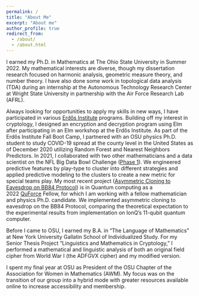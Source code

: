 ```yaml
---
permalink: /
title: "About Me"
excerpt: "About me"
author_profile: true
redirect_from: 
  - /about/
  - /about.html
---
```


I earned my Ph.D. in Mathematics at The Ohio State University in Summer 2022. My mathematical interests are diverse, though my dissertation research focused on harmonic analysis, geometric measure theory, and number theory. I have also done some work in topological data analysis (TDA) during an internship at the Autonomous Technology Research Center at Wright State University in partnership with the Air Force Research Lab (AFRL).

Always looking for opportunities to apply my skills in new ways, I have participated in various [Erdős Institute](https://www.erdosinstitute.org/) programs. Building off my interest in cryptology, I designed an encryption and decryption program using Elm after participating in an Elm workshop at the Erdős Institute. As part of the Erdős Institute Fall Boot Camp, I partnered with an OSU physics Ph.D. student to study COVID-19 spread at the county level in the United States as of December 2020 utilizing Random Forest and Nearest Neighbors Predictors. In 2021, I collaborated with two other mathematicians and a data scientist on the NFL Big Data Bowl Challenge ([Phase 1](https://github.com/egrace479/NFL-BDB-2022)). We engineered predictive features by play-type to cluster into different strategies and applied predictive modeling to the clusters to create a new metric for special teams play. My most recent project ([Asymmetric Cloning to Eavesdrop on BB84 Protocol](https://github.com/egrace479/QuForceBB84Proj)) is in Quantum computing as a 2022 [QuForce](https://quforce.org/) Fellow, for which I am working with a fellow mathematician and physics Ph.D. candidate. We implemented asymmetric cloning to eavesdrop on the BB84 Protocol, comparing the theoretical expectation to the experimental results from implementation on IonQ’s 11-qubit quantum computer.

Before I came to OSU, I earned my B.A. in “The Language of Mathematics” at New York University Gallatin School of Individualized Study. For my Senior Thesis Project “Linguistics and Mathematics in Cryptology,” I performed a mathematical and linguistic analysis of both an original field cipher from World War I (the ADFGVX cipher) and my modified version.

I spent my final year at OSU as President of the OSU Chapter of the Association for Women in Mathematics (AWM). My focus was on the transition of our group into a hybrid mode with greater resources available online to increase accessibility and membership. 

